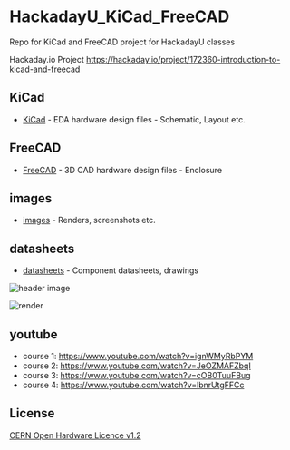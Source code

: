 # HackadayU_KiCad_FreeCAD
Repo for KiCad and FreeCAD project for HackadayU classes

Hackaday.io Project https://hackaday.io/project/172360-introduction-to-kicad-and-freecad

## KiCad

* [KiCad](/KiCad) - EDA hardware design files - Schematic, Layout etc.

## FreeCAD

* [FreeCAD](/FreeCAD) - 3D CAD hardware design files - Enclosure

## images

* [images](/images) - Renders, screenshots etc.

## datasheets

* [datasheets](/datasheets) - Component datasheets, drawings

![header image](/images/project_header_image.png)

![render](/KiCad/tiny_blinky/RENDERS/tiny_blinky_05.png)

## youtube
 * course 1: https://www.youtube.com/watch?v=ignWMyRbPYM
 * course 2: https://www.youtube.com/watch?v=JeOZMAFZbqI
 * course 3: https://www.youtube.com/watch?v=cOB0TuuFBug
 * course 4: https://www.youtube.com/watch?v=lbnrUtgFFCc


License
-------
[CERN Open Hardware Licence v1.2 ]

[CERN Open Hardware Licence v1.2 ]:http://www.ohwr.org/attachments/2388/cern_ohl_v_1_2.txt

